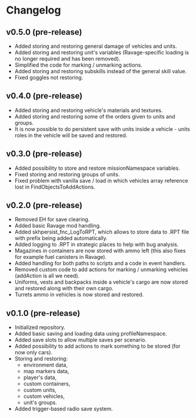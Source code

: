 # Changelog

## v0.5.0 (pre-release)

- Added storing and restoring general damage of vehicles and units.
- Added storing and restoring unit's variables (Ravage-specific loading is no longer required and has been removed).
- Simplified the code for marking / unmarking actions.
- Added storing and restoring subskills instead of the general skill value.
- Fixed goggles not restoring.

## v0.4.0 (pre-release)

- Added storing and restoring vehicle's materials and textures.
- Added storing and restoring some of the orders given to units and groups.
- It is now possible to do persistent save with units inside a vehicle - units roles in the vehicle will be saved and restored.

## v0.3.0 (pre-release)

- Added possibility to store and restore missionNamespace variables.
- Fixed storing and restoring groups of units.
- Fixed problem with vanilla save / load in which vehicles array reference lost in FindObjectsToAddActions.

## v0.2.0 (pre-release)

- Removed EH for save clearing.
- Added basic Ravage mod handling.
- Added skhpersist_fnc_LogToRPT, which allows to store data to .RPT file with prefix being added automatically.
- Added logging to .RPT in strategic places to help with bug analysis.
- Magazines in containers are now stored with ammo left (this also fixes for example fuel canisters in Ravage).
- Added handling for both paths to scripts and a code in event handlers.
- Removed custom code to add actions for marking / unmarking vehicles (addAction is all we need).
- Uniforms, vests and backpacks inside a vehicle's cargo are now stored and restored along with their own cargo.
- Turrets ammo in vehicles is now stored and restored.

## v0.1.0 (pre-release)

- Initialized repository.
- Added basic saving and loading data using profileNamespace.
- Added save slots to allow multiple saves per scenario.
- Added possibility to add actions to mark something to be stored (for now only cars).
- Storing and restoring:
  - environment data,
  - map markers data,
  - player's data,
  - custom containers,
  - custom units,
  - custom vehicles,
  - unit's groups.
- Added trigger-based radio save system.